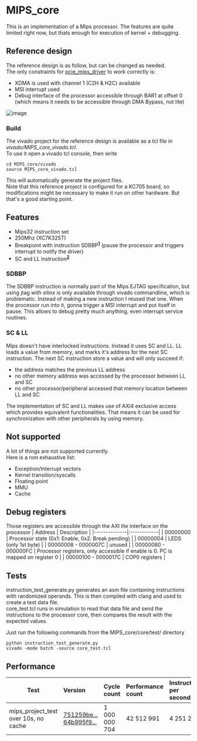 # MIPS_core

This is an implementation of a Mips processor. The features are quite limited right now, but thats enough for execution of kernel + debugging.

## Reference design
The reference design is as follow, but can be changed as needed.  
The only constraints for [pcie_mips_driver](https://github.com/jobmarley/pcie_mips_driver) to work correctly is:
 - XDMA is used with channel 1 (C2H & H2C) available
 - MSI interrupt used
 - Debug interface of the processor accessible through BAR1 at offset 0 (which means it needs to be accessible through DMA Bypass, not lite)
 
![image](https://user-images.githubusercontent.com/99695100/178165298-0fa1e8f4-bcb4-4cb5-aad4-4a3625170760.png)
### Build
The vivado project for the reference design is available as a tcl file in _vivado/MIPS_core_vivado.tcl_.  
To use it open a vivado tcl console, then write
```
cd MIPS_core/vivado
source MIPS_core_vivado.tcl
```
This will automatically generate the project files.  
Note that this reference project is configured for a KC705 board, so modifications might be necessary to make it run on other hardware. But that's a good starting point.

## Features
- Mips32 instruction set
- 250Mhz (XC7K325T)
- Breakpoint with instruction SDBBP<sup>**[1](#SDBBP)**</sup> (pause the processor and triggers interrupt to notify the driver)
- SC and LL instruction<sup>**[2](#SC&#32;&&#32;LL)**</sup>

### SDBBP
The SDBBP instruction is normally part of the Mips EJTAG specification, but using jtag with xilinx is only available
through vivado commandline, which is problematic. Instead of making a new instruction I reused that one.
When the processor run into it, gonna trigger a MSI interrupt and put itself in pause. This allows to debug pretty much anything,
even interrupt service routines.

### SC & LL
Mips doesn't have interlocked instructions. Instead it uses SC and LL. LL loads a value from memory, and marks it's address for the next SC instruction. The next SC instruction store a value and will only succeed if:
- the address matches the previous LL address
- no other memory address was accessed by the processor between LL and SC
- no other processor/peripheral accessed that memory location between LL and SC

The implementation of SC and LL makes use of AXI4 exclusive access which provides equivalent functionalities. That means it can be used for synchronization with other peripherals by using memory.

## Not supported
A lot of things are not supported currently.  
Here is a non exhaustive list:
- Exception/Interrupt vectors
- Kernel transition/syscalls
- Floating point
- MMU
- Cache

## Debug registers
Those registers are accessible through the AXI lite interface on the processor
| Address      | Description |
|--------------|:------------|
| 00000000 |  Processor state (0x1: Enable, 0x2: Break pending) |
| 00000004 |  LEDS (only 1st byte)  |
| 00000008 - 0000007C |  unused  |
| 00000080 - 000000FC |  Processor registers, only accessible if enable is 0. PC is mapped on register 0 |
| 00000100 - 0000017C |  COP0 registers  |

## Tests
instruction_test_generate.py generates an asm file containing instructions with randomized operands. This is then compiled with clang and used to create a test data file.  
core_test.tcl runs in simulation to read that data file and send the instructions to the processor core, then compares the result with the expected values.  

Just run the following commands from the MIPS_core/core/test/ directory
```
python instruction_test_generate.py
vivado -mode batch -source core_test.tcl
```
## Performance
| Test      | Version | Cycle count | Performance count | Instruction per second | Clock frequency |
|--------------|:-----|:------------|:------------|:------------|:------------|
| mips_project_test over 10s, no cache | [751259be...](https://github.com/jobmarley/MIPS_core/commit/751259be9c90a9bd18cb2f2d89b1a88257c52010) [64b995f9...](https://github.com/jobmarley/mips_project_test/commit/64b995f915fc816a2f5840006b71d912ebccc6f7) | 1 000 000 704 | 42 512 991 | 4 251 296 | 100Mhz |

